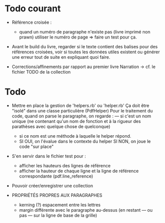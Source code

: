 # Todo courant

* Référence croisée :
  - quand un numéro de paragraphe n'existe pas (livre imprimé non prawn) utiliser le numéro de page
    => faire un test pour ça.
    
* Avant le build du livre, regarder si le texte contient des balises pour des références croisées, voir si toutes les données utiles existent ou générer une erreur tout de suite en expliquant quoi faire.

* Corrections/affinements par rapport au premier livre Narration
  -> cf. le fichier TODO de la collection


# Todo

* Mettre en place la gestion de 'helpers.rb' ou 'helper.rb'
  Ça doit être "isolé" dans une classe particulière (PdfHelper)
  Pour le traitement du code, quand on parse le paragraphe, on regarde :
    — si c'est un nom unique (ne contenant qu'un nom de fonction et à la rigueur des parathèses avec quelque chose de quelconque)
    - si ce nom est une méthode à laquelle le helper répond.
    - SI OUI, on l'évalue dans le contexte du helper
      SI NON, on joue le code "sur place"
* S'en servir dans le fichier test pour :
  - afficher les hauteurs des lignes de référence
  - afficher la hauteur de chaque ligne et la ligne de référence correspondante (pdf.line_reference)


* Pouvoir créer/enregistrer une collection
* PROPRIÉTÉS PROPRES AUX PARAGRAPHES
  - kerning (?) espacement entre les lettres
  - margin différente avec le paragraphe au-dessus (en restant — ou pas — sur la ligne de base de la grille)
